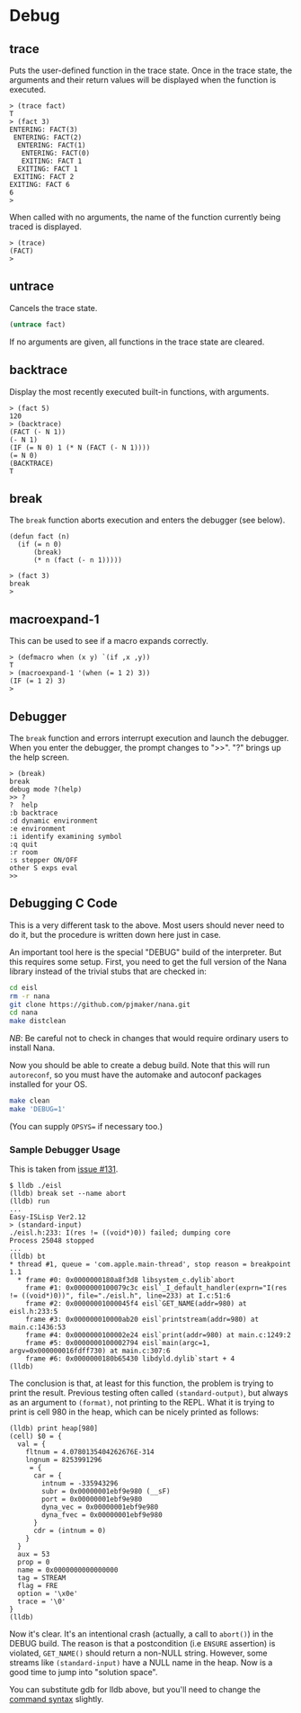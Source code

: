 # Debug

## trace

Puts the user-defined function in the trace state.
Once in the trace state, the arguments and their return values will be displayed when the function is executed.

```
> (trace fact)
T
> (fact 3)
ENTERING: FACT(3)
 ENTERING: FACT(2)
  ENTERING: FACT(1)
   ENTERING: FACT(0)
   EXITING: FACT 1
  EXITING: FACT 1
 EXITING: FACT 2
EXITING: FACT 6
6
> 
```

When called with no arguments, the name of the function currently being traced is displayed. 

```
> (trace)
(FACT)
> 
```

## untrace

Cancels the trace state.

```lisp
(untrace fact)
```

If no arguments are given, all functions in the trace state are cleared. 

## backtrace

Display the most recently executed built-in functions, with arguments.

```
> (fact 5)
120
> (backtrace)
(FACT (- N 1))
(- N 1)
(IF (= N 0) 1 (* N (FACT (- N 1))))
(= N 0)
(BACKTRACE)
T
```

## break

The `break` function aborts execution and enters the debugger (see below).

```
(defun fact (n)
  (if (= n 0)
      (break)
      (* n (fact (- n 1)))))

> (fact 3)
break
> 
```

## macroexpand-1

This can be used to see if a macro expands correctly. 

```
> (defmacro when (x y) `(if ,x ,y))
T
> (macroexpand-1 '(when (= 1 2) 3))
(IF (= 1 2) 3)
> 
```

## Debugger

The `break` function and errors interrupt execution and launch the debugger.
When you enter the debugger, the prompt changes to ">>".
"?" brings up the help screen.

```
> (break)
break
debug mode ?(help)
>> ?
?  help
:b backtrace
:d dynamic environment
:e environment
:i identify examining symbol
:q quit
:r room
:s stepper ON/OFF
other S exps eval
>> 
```

## Debugging C Code

This is a very different task to the above. Most users should never need to do it, but the procedure is written down here just in case.

An important tool here is the special "DEBUG" build of the interpreter. But this requires some setup. First, you need to get the full version of the Nana library instead of the trivial stubs that are checked in:

```sh
cd eisl
rm -r nana
git clone https://github.com/pjmaker/nana.git
cd nana
make distclean
```

*NB*: Be careful not to check in changes that would require ordinary users to install Nana.

Now you should be able to create a debug build. Note that this will run `autoreconf`, so you must have the automake and autoconf packages installed for your OS.

```sh
make clean
make 'DEBUG=1'
```

(You can supply `OPSYS=` if necessary too.)

### Sample Debugger Usage

This is taken from 
[issue #131](https://github.com/sasagawa888/eisl/issues/131).

```
$ lldb ./eisl
(lldb) break set --name abort
(lldb) run
...
Easy-ISLisp Ver2.12
> (standard-input)
./eisl.h:233: I(res != ((void*)0)) failed; dumping core
Process 25048 stopped
...
(lldb) bt
* thread #1, queue = 'com.apple.main-thread', stop reason = breakpoint 1.1
  * frame #0: 0x0000000180a8f3d8 libsystem_c.dylib`abort
    frame #1: 0x0000000100079c3c eisl`_I_default_handler(exprn="I(res != ((void*)0))", file="./eisl.h", line=233) at I.c:51:6
    frame #2: 0x00000001000045f4 eisl`GET_NAME(addr=980) at eisl.h:233:5
    frame #3: 0x000000010000ab20 eisl`printstream(addr=980) at main.c:1436:53
    frame #4: 0x0000000100002e24 eisl`print(addr=980) at main.c:1249:2
    frame #5: 0x0000000100002794 eisl`main(argc=1, argv=0x000000016fdff730) at main.c:307:6
    frame #6: 0x0000000180b65430 libdyld.dylib`start + 4
(lldb) 
```

The conclusion is that, at least for this function, the problem is trying to print the result. Previous testing often called `(standard-output)`, but always as an argument to `(format)`, not printing to the REPL. What it is trying to print is cell 980 in the heap, which can be nicely printed as follows:

```
(lldb) print heap[980]
(cell) $0 = {
  val = {
    fltnum = 4.0780135404262676E-314
    lngnum = 8253991296
     = {
      car = {
        intnum = -335943296
        subr = 0x00000001ebf9e980 (__sF)
        port = 0x00000001ebf9e980
        dyna_vec = 0x00000001ebf9e980
        dyna_fvec = 0x00000001ebf9e980
      }
      cdr = (intnum = 0)
    }
  }
  aux = 53
  prop = 0
  name = 0x0000000000000000
  tag = STREAM
  flag = FRE
  option = '\x0e'
  trace = '\0'
}
(lldb)
```

Now it's clear. It's an intentional crash (actually, a call to `abort()`) in the DEBUG build. The reason is that a postcondition (i.e `ENSURE` assertion) is violated, `GET_NAME()` should return a non-NULL string. However, some streams like `(standard-input)` have a NULL name in the heap. Now is a good time to jump into "solution space".

You can substitute gdb for lldb above, but you'll need to change the [command syntax](https://kapeli.com/cheat_sheets/LLDB_to_GDB_Command_Map.docset/Contents/Resources/Documents/index) slightly.
